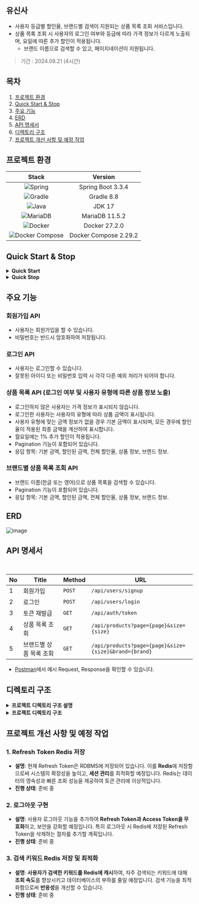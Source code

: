 ## 유신사

- 사용자 등급별 할인율, 브랜드별 검색이 지원되는 상품 목록 조회 서비스입니다. 
- 상품 목록 조회 시 사용자의 로그인 여부와 등급에 따라 가격 정보가 다르게 노출되며, 요일에 따른 추가 할인이 적용됩니다.
   - 브랜드 이름으로 검색할 수 있고, 페이지네이션이 지원됩니다.

> 기간 : 2024.09.21 (4시간)

## 목차

1. [프로젝트 환경](#프로젝트-환경)
2. [Quick Start & Stop](#quick-start--stop)
3. [주요 기능](#주요-기능)
4. [ERD](#erd)
5. [API 명세서](#api-명세서)
6. [디렉토리 구조](#디렉토리-구조)
7. [프로젝트 개선 사항 및 예정 작업](#프로젝트-개선-사항-및-예정-작업)

## 프로젝트 환경

| Stack                                                                                                        | Version           |
|:------------------------------------------------------------------------------------------------------------:|:-----------------:|
| ![Spring](https://img.shields.io/badge/spring-%236DB33F.svg?style=for-the-badge&logo=spring&logoColor=white) | Spring Boot 3.3.4 |
| ![Gradle](https://img.shields.io/badge/Gradle-02303A.svg?style=for-the-badge&logo=Gradle&logoColor=white)    | Gradle 8.8       |
| ![Java](https://img.shields.io/badge/java-%23ED8B00.svg?style=for-the-badge&logo=openjdk&logoColor=white)    | JDK 17           |
| ![MariaDB](https://img.shields.io/badge/mariadb-%2300A3E0.svg?style=for-the-badge&logo=mariadb&logoColor=white) | MariaDB 11.5.2 |
| ![Docker](https://img.shields.io/badge/docker-%23296AAB.svg?style=for-the-badge&logo=docker&logoColor=white)    | Docker 27.2.0   |
| ![Docker Compose](https://img.shields.io/badge/docker%20compose-%2318A9D0.svg?style=for-the-badge&logo=docker&logoColor=white) | Docker Compose 2.29.2 |

## Quick Start & Stop

<details>
<summary><strong>Quick Start</strong></summary>
<div markdown="1">
    
### 1. 사전 준비 사항

- Docker 및 Docker Compose가 설치되어 있어야 합니다.
- Docker가 실행중이어야 합니다.

### 2. 데이터베이스 실행

애플리케이션을 시작하기 전에 데이터베이스를 Docker Compose를 사용하여 설정해야 합니다. <br/>
다음 명령어를 사용하여 각 서버의 데이터베이스를 실행합니다.

```shell
docker-compose -f ./docker-compose.auth.yml up -d
```

위 명령어는 백그라운드에서 데이터베이스 컨테이너를 실행합니다. <br/>
실행 중인 상태를 확인하려면 `docker ps` 명령어를 사용하세요.

### 3. 서버 실행 (포트 8080)

서버별로 터미널을 열어 다음 명령어를 실행합니다. 

```shell
./gradlew :bootJar
```

```shell
java -jar ./build/libs/yousinsa-0.0.1-SNAPSHOT.jar
```
</details>


<details>
<summary><strong>Quick Stop</strong></summary>
<div markdown="1">

### 1. 서버 종료

서버를 종료하려면 터미널에서 다음 명령어를 실행합니다.

```shell
sudo lsof -i :8080
sudo kill -9 [PID] # [PID]는 실제 프로세스 ID로 대체
```


### 2. 데이터베이스 종료

데이터베이스를 종료하려면 다음 명령어를 사용합니다.

```shell
docker-compose -f ./docker-compose.auth.yml down
```

</details>

## 주요 기능

### 회원가입 API
- 사용자는 회원가입을 할 수 있습니다.
- 비밀번호는 반드시 암호화하여 저장됩니다.

### 로그인 API
- 사용자는 로그인할 수 있습니다.
- 잘못된 아이디 또는 비밀번호 입력 시 각각 다른 예외 처리가 되어야 합니다.

### 상품 목록 API (로그인 여부 및 사용자 유형에 따른 상품 정보 노출)
- 로그인하지 않은 사용자는 가격 정보가 표시되지 않습니다.
- 로그인한 사용자는 사용자의 유형에 따라 상품 금액이 표시됩니다.
- 사용자 유형에 맞는 금액 정보가 없을 경우 기본 금액이 표시되며, 모든 경우에 할인율이 적용된 최종 금액을 계산하여 표시합니다.
- 월요일에는 1% 추가 할인이 적용됩니다.
- Pagination 기능이 포함되어 있습니다.
- 응답 항목: 기본 금액, 할인된 금액, 전체 할인율, 상품 정보, 브랜드 정보.

### 브랜드별 상품 목록 조회 API
- 브랜드 이름(한글 또는 영어)으로 상품 목록을 검색할 수 있습니다.
- Pagination 기능이 포함되어 있습니다.
- 응답 항목: 기본 금액, 할인된 금액, 전체 할인율, 상품 정보, 브랜드 정보.

## ERD

![image](https://github.com/user-attachments/assets/cba300c6-72e8-4f18-b8a7-de5ccc80a345)

## API 명세서

<br/>

| No | Title      | Method   | URL                     | 
|----|------------|----------|-------------------------|
| 1  | 회원가입    | `POST`   | `/api/users/signup`             | 
| 2  | 로그인 | `POST`  | `/api/users/login`      |   
| 3  | 토큰 재발급    | `GET` | `/api/auth/token`      |    
| 4  | 상품 목록 조회 | `GET`    | `/api/products?page={page}&size={size}`             |    
| 5  | 브랜드별 상품 목록 조회    | `GET`    | `/api/products?page={page}&size={size}&brand={brand}` |    

- [Postman](https://documenter.getpostman.com/view/9878847/2sAXqta1J2)에서 예시 Request, Response을 확인할 수 있습니다.

## 디렉토리 구조 

<details>
<summary><strong>프로젝트 디렉토리 구조 설명</strong></summary>
<div markdown="1">

디렉터리 구조는 크게 domain과 global로 구분합니다.  

- **domain**: 서비스의 핵심 비즈니스 로직 코드가 도메인별로 구현되어 있습니다.  
- **global**: 핵심 비즈니스 로직에 종속적이지 않고 전역에서 사용할 수 있는 리스폰스 형식, 예외 처리 등을 관리합니다.  

### domain  

도메인은 비즈니스 로직에 맞춰 세분화되어 있으며, 각각의 도메인은 공통적으로 controller, dto, entity, repository, service 계층을 가집니다.  
도메인의 종류는 아래와 같습니다.  
- **auth**: 인증 및 인가와 관련된 로직을 담당합니다. JWT 기반의 인증 필터, 토큰 제공자, 유저 정보 관리 서비스 등을 구현합니다.  
- **brand**: 브랜드 관련 데이터 관리 로직을 담당합니다. 브랜드 정보를 관리하고, 브랜드 엔티티 및 관련 리포지토리를 통해 데이터베이스와 상호작용합니다.  
- **product**: 상품과 관련된 로직을 담당합니다. 상품 정보, 상세 정보 등을 제공하며, 컨트롤러 및 서비스 계층에서 비즈니스 로직을 처리합니다.  
- **user**: 사용자 정보와 관련된 로직을 담당합니다. 사용자 등록, 로그인, 등급 관리 등의 비즈니스 로직을 구현합니다.  

각 도메인은 아래와 같은 하위 패키지 구조로 이루어져 있습니다.  
- **controller**: 사용자 요청이 진입하는 지점이며, 요청을 적절한 서비스로 전달하여 처리하는 역할을 합니다.  
- **dto**: 데이터를 전송할 때 사용하는 객체를 관리합니다. 사용자 요청(request) 및 응답(response) 데이터를 처리합니다.  
- **entity**: 데이터베이스 테이블과 매핑되는 객체를 관리합니다.  
- **repository**: 데이터베이스와의 상호작용을 관리하며, JPA를 이용해 CRUD를 처리합니다.  
- **service**: 비즈니스 로직을 담당하며, 필요한 데이터를 가공하고 처리합니다.  

### global  

**global** 디렉토리는 전역적으로 사용되는 유틸리티 클래스, 예외 처리 클래스 등을 포함합니다.  
- **api**: API 응답 형식 및 공통 유틸리티 메서드를 관리합니다.  
- **entity**: 공통적으로 사용되는 엔티티를 정의합니다.  
- **exception**: 전역 예외 처리 로직을 포함하며, 사용자 정의 예외 클래스와 에러 코드를 관리합니다.  

</div>
</details>

<details>
<summary><strong>프로젝트 디렉토리 구조</strong></summary>
<div markdown="1">

```
.
├── HELP.md
├── build.gradle
├── docker-compose.yml
├── gradle
│   └── wrapper
│       ├── gradle-wrapper.jar
│       └── gradle-wrapper.properties
├── gradlew
├── gradlew.bat
├── settings.gradle
└── src
    ├── main
    │   ├── java
    │   │   └── com
    │   │       └── yhkim
    │   │           └── yousinsa
    │   │               ├── YousinsaApplication.java
    │   │               ├── domain
    │   │               │   ├── auth
    │   │               │   │   ├── JwtAuthenticationEntryPoint.java
    │   │               │   │   ├── JwtAuthenticationFilter.java
    │   │               │   │   ├── JwtTokenProvider.java
    │   │               │   │   ├── TokenType.java
    │   │               │   │   ├── UserDetailsImpl.java
    │   │               │   │   ├── config
    │   │               │   │   │   └── WebSecurityConfig.java
    │   │               │   │   ├── controller
    │   │               │   │   │   └── AuthController.java
    │   │               │   │   ├── dto
    │   │               │   │   │   ├── JwtTokenInfo.java
    │   │               │   │   │   └── ReissueTokenResponse.java
    │   │               │   │   ├── entity
    │   │               │   │   │   └── RefreshToken.java
    │   │               │   │   ├── repository
    │   │               │   │   │   └── RefreshTokenRepository.java
    │   │               │   │   └── service
    │   │               │   │       ├── AuthService.java
    │   │               │   │       ├── AuthServiceImpl.java
    │   │               │   │       └── UserDetailsServiceImpl.java
    │   │               │   ├── brand
    │   │               │   │   ├── dto
    │   │               │   │   │   └── BrandInfo.java
    │   │               │   │   ├── entity
    │   │               │   │   │   └── Brand.java
    │   │               │   │   └── repository
    │   │               │   │       └── BrandRepository.java
    │   │               │   ├── product
    │   │               │   │   ├── controller
    │   │               │   │   │   └── ProductController.java
    │   │               │   │   ├── dto
    │   │               │   │   │   ├── GetProductDetailResponse.java
    │   │               │   │   │   ├── GetProductResponse.java
    │   │               │   │   │   └── ProductInfo.java
    │   │               │   │   ├── entity
    │   │               │   │   │   └── Product.java
    │   │               │   │   ├── repository
    │   │               │   │   │   └── ProductRepository.java
    │   │               │   │   └── service
    │   │               │   │       ├── ProductService.java
    │   │               │   │       └── ProductServiceImpl.java
    │   │               │   └── user
    │   │               │       ├── controller
    │   │               │       │   └── UserController.java
    │   │               │       ├── dto
    │   │               │       │   ├── Links.java
    │   │               │       │   ├── LoginUserRequest.java
    │   │               │       │   ├── LoginUserResponse.java
    │   │               │       │   ├── SignupUserRequest.java
    │   │               │       │   └── SignupUserResponse.java
    │   │               │       ├── entity
    │   │               │       │   ├── Grade.java
    │   │               │       │   └── User.java
    │   │               │       ├── repository
    │   │               │       │   └── UserRepository.java
    │   │               │       └── service
    │   │               │           ├── UserService.java
    │   │               │           └── UserServiceImpl.java
    │   │               └── global
    │   │                   ├── api
    │   │                   │   └── ApiUtils.java
    │   │                   ├── entity
    │   │                   │   ├── BaseEntity.java
    │   │                   │   └── config
    │   │                   │       └── JpaConfig.java
    │   │                   └── exception
    │   │                       ├── CustomException.java
    │   │                       ├── ErrorCode.java
    │   │                       └── GlobalExceptionHandler.java
    │   └── resources
    │       ├── application.yml
    │       ├── data.sql
    │       ├── static
    │       └── templates
    └── test
        └── java
            └── com
                └── yhkim
                    └── yousinsa
                        └── YousinsaApplicationTests.java
```
</details>

## 프로젝트 개선 사항 및 예정 작업

### 1. Refresh Token Redis 저장
- **설명**: 현재 Refresh Token은 RDBMS에 저장되어 있습니다. 이를 **Redis**에 저장함으로써 시스템의 확장성을 높이고, **세션 관리**를 최적화할 예정입니다. Redis는 데이터의 영속성과 빠른 조회 성능을 제공하여 토큰 관리에 이상적입니다.
- **진행 상태**: 준비 중

### 2. 로그아웃 구현
- **설명**: 사용자 로그아웃 기능을 추가하여 **Refresh Token과 Access Token을 무효화**하고, 보안을 강화할 예정입니다. 특히 로그아웃 시 Redis에 저장된 Refresh Token을 삭제하는 절차를 추가할 계획입니다.
- **진행 상태**: 준비 중

### 3. 검색 키워드 Redis 저장 및 최적화
- **설명**: **사용자가 검색한 키워드를 Redis에 캐시**하여, 자주 검색되는 키워드에 대해 **조회 속도**를 향상시키고 데이터베이스의 부하를 줄일 예정입니다. 검색 기능을 최적화함으로써 **반응성**을 개선할 수 있습니다.
- **진행 상태**: 준비 중



